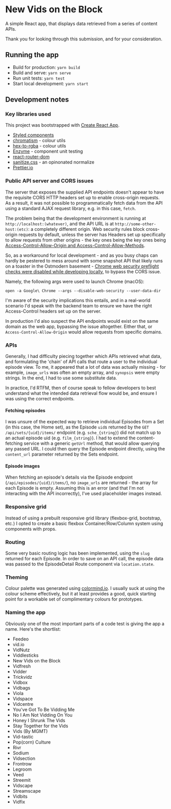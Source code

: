 # New Vids on the Block

A simple React app, that displays data retrieved from a series of content APIs.

Thank you for looking through this submission, and for your consideration.

## Running the app

* Build for production: `yarn build`
* Build and serve: `yarn serve`
* Run unit tests: `yarn test`
* Start local development: `yarn start`

## Development notes

### Key libraries used

This project was bootstrapped with [Create React App](https://github.com/facebookincubator/create-react-app).

* [Styled components](https://www.npmjs.com/package/styled-components)
* [chromatism](https://www.npmjs.com/package/chromatism) - colour utils
* [hex-to-rgba](https://www.npmjs.com/package/hex-to-rgba) - colour utils
* [Enzyme](https://www.npmjs.com/package/enzyme) - component unit testing
* [react-router-dom](https://www.npmjs.com/package/react-router-dom)
* [sanitize.css](https://www.npmjs.com/package/sanitize.css) - an opinonated normalize
* [Prettier.io](https://prettier.io/)

### Public API server and CORS issues

The server that exposes the supplied API endpoints doesn't appear to have the requisite CORS HTTP headers set up to enable cross-origin requests. As a result, it was not possible to programmatically fetch data from the API using a standard AJAX request library, e.g. in this case, `fetch`.

The problem being that the development environment is running at `http://localhost:(whatever)`, and the API URL is at `http://some-other-host:(etc)`: a completely different origin. Web security rules block cross-origin requests by default, unless the server has Headers set up specifically to allow requests from other origins - the key ones being the key ones being [Access-Control-Allow-Origin and Access-Control-Allow-Methods](https://developer.mozilla.org/en-US/docs/Web/HTTP/CORS#The_HTTP_response_headers).

So, as a workaround for local development - and as you busy chaps can hardly be pestered to mess around with some snapshot API that likely runs on a toaster in the Ostmodern basement - [Chrome web security preflight checks were disabled while developing locally](https://stackoverflow.com/questions/3102819/disable-same-origin-policy-in-chrome), to bypass the CORS issue.

Namely, the following args were used to launch Chrome (macOS):

```
open -a Google\ Chrome --args --disable-web-security --user-data-dir
```

I'm aware of the security implications this entails, and in a real-world scenario I'd speak with the backend team to ensure we have the right Access-Control headers set up on the server.

In production I'd also suspect the API endpoints would exist on the same domain as the web app, bypassing the issue altogether. Either that, or `Access-Control-Allow-Origin` would allow requests from specific domains.

### APIs

Generally, I had difficulty piecing together which APIs retrieved what data, and formulating the 'chain' of API calls that route a user to the individual episode view. To me, it appeared that a lot of data was actually missing - for example, `image_urls` was often an empty array, and `synopsis` were empty strings. In the end, I had to use some substitute data.

In practice, I'd RTFM, then of course speak to fellow developers to best understand what the intended data retrieval flow would be, and ensure I was using the correct endpoints.

#### Fetching episodes

I was unsure of the expected way to retrieve individual Episodes from a Set (in this case, the Home set), as the Episode `uid`s returned by the `GET /api/sets/{uid}/items/` endpoint (e.g. `sche_{string}`) did not match up to an actual episode uid (e.g. `film_{string}`). I had to extend the content-fetching service with a generic `getUrl` method, that would allow querying any passed URL. I could then query the Episode endpoint directly, using the `content_url` parameter returned by the Sets endpoint.

#### Episode images

When fetching an episode's details via the Episode endpoint (`/api/episodes/{uid}/items/`), no `image_urls` are returned - the array for each Episode is empty. Assuming this is an error (and that I'm not interacting with the API incorrectly), I've used placeholder images instead.

### Responsive grid

Instead of using a prebuilt responsive grid library (flexbox-grid, bootstrap, etc.) I opted to create a basic flexbox Container/Row/Column system using components with props.

### Routing

Some very basic routing logic has been implemented, using the `slug` returned for each Episode. In order to save on an API call, the episode data was passed to the EpisodeDetail Route component via `location.state`.

### Theming

Colour palette was generated using [colormind.io](http://colormind.io/). I usually suck at using the colour scheme effectively, but it at least provides a good, quick starting point for a workable set of complimentary colours for prototypes.

### Naming the app

Obviously one of the most important parts of a code test is giving the app a name. Here's the shortlist:

* Feedeo
* vid.io
* VidNutz
* Viddlesticks
* New Vids on the Block
* Vidfresh
* Vidder
* Trickvidz
* Vidbox
* Vidbags
* Viola
* Vidspace
* Vidcentre
* You've Got To Be Vidding Me
* No I Am Not Vidding On You
* Honey I Shrunk The Vids
* Stay Together for the Vids
* Vids (By MGMT)
* Vid-tastic
* Pop(corn) Culture
* Rivr
* Sodium
* Vidsection
* Frontrow
* Legroom
* Veed
* Streemit
* Vidscape
* Streamscape
* Vidbits
* Vidfix
